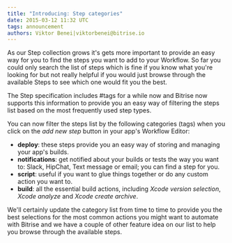 ```yaml
---
title: "Introducing: Step categories"
date: 2015-03-12 11:32 UTC
tags: announcement
authors: Viktor Benei|viktorbenei@bitrise.io
---
```


As our Step collection grows it's gets more important
to provide an easy way for you to find the steps you
want to add to your Workflow. So far you could only
search the list of steps which is fine if you know
what you're looking for but not really helpful
if you would just browse through the available Steps
to see which one would fit you the best.

The Step specification includes #tags for a while now
and Bitrise now supports
this information to provide you an easy way of filtering
the steps list based on the most frequently used
step types.

You can now filter the steps list by the following
categories (tags) when you click on the *add new step*
button in your app's Workflow Editor:

* **deploy**: these steps provide you an easy way of storing and managing your app's builds.
* **notifications**: get notified about your builds or tests the way you want to: Slack, HipChat, Text message or email; you can find a step for you.
* **script**: useful if you want to glue things together or do any custom action you want to.
* **build**: all the essential build actions, including *Xcode version selection*, *Xcode analyze* and *Xcode create archive*.

We'll certainly update the category list from time to time
to provide you the best selections for the most common actions
you might want to automate with Bitrise and we have a couple of other
feature idea on our list to help you browse through the
available steps.
